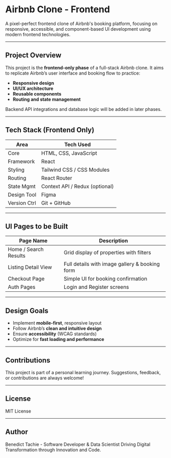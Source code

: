 #  Airbnb Clone - Frontend

A pixel-perfect frontend clone of Airbnb's booking platform, focusing on responsive, accessible, and component-based UI development using modern frontend technologies.

---

## Project Overview

This project is the **frontend-only phase** of a full-stack Airbnb clone. It aims to replicate Airbnb’s user interface and booking flow to practice:

- **Responsive design**
- **UI/UX architecture**
- **Reusable components**
- **Routing and state management**

Backend API integrations and database logic will be added in later phases.

---

## Tech Stack (Frontend Only)

| Area         | Tech Used                         |
|--------------|-----------------------------------|
| Core         | HTML, CSS, JavaScript             |
| Framework    | React                             |
| Styling      | Tailwind CSS / CSS Modules        |
| Routing      | React Router                      |
| State Mgmt   | Context API / Redux (optional)    |
| Design Tool  | Figma                             |
| Version Ctrl | Git + GitHub                      |

---

## UI Pages to be Built

| Page Name               | Description                                       |
|------------------------|---------------------------------------------------|
| Home / Search Results  | Grid display of properties with filters           |
| Listing Detail View    | Full details with image gallery & booking form    |
| Checkout Page          | Simple UI for booking confirmation                |
| Auth Pages             | Login and Register screens                        |

---

## Design Goals

- Implement **mobile-first**, responsive layout
- Follow Airbnb’s **clean and intuitive design**
- Ensure **accessibility** (WCAG standards)
- Optimize for **fast loading and performance**

---

## Contributions
This project is part of a personal learning journey. Suggestions, feedback, or contributions are always welcome!

---

## License
MIT License

---

## Author
Benedict Tachie - Software Developer & Data Scientist
Driving Digital Transformation through Innovation and Code.


